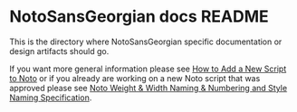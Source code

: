 # NotoSansGeorgian docs README
This is the directory where NotoSansGeorgian specific documentation or design artifacts should go.

If you want more general information please see [How to Add a New Script to Noto](https://github.com/notofonts/noto-docs/blob/master/FONT_CONTRIBUTION.md) or if you already are working on a new Noto script that was approved please see [Noto Weight & Width Naming & Numbering and Style Naming Specification](https://github.com/notofonts/noto-docs/blob/master/Noto-Weight-Width-Style-Specification.md).
